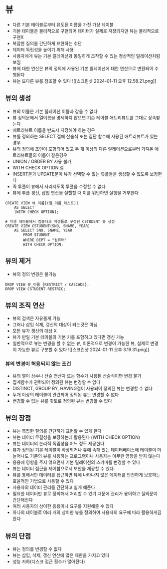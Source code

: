 # 뷰
- 다른 기본 테이블로부터 유도된 이름을 가진 가상 테이블
- 기본 테이블은 물리적으로 구현되어 데이터가 실제로 저장되지만 뷰는 물리적으로 구현X
- 복잡한 질의를 간단하게 표현하는 수단
- 데이터 독립성을 높이기 위해 사용
- 사용자에게 뷰는 기본 릴레이션과 동일하게 조작할 수 있는 정상적인 릴레이션처럼 보임
- 뷰에 대한 연산은 뷰의 정의에 사용된 기본 릴레이션에 대한 연산으로 변환되어 수행된다
- 뷰는 또다른 뷰를 참조할 수 있다
![[스크린샷 2024-01-11 오후 12.58.21.png]]
## 뷰의 생성
- 뷰의 이름은 기본 릴레이션 이름과 같을 수 없다
- 뷰 정의문에서 열이름을 명세하지 않으면 기존 테이블 애트리뷰트를 그대로 상속받는다
- 애트리뷰트 이름을 반드시 지정해야 하는 경우
- 뷰를 정의하는 SELECT 절에 산술식 또는 집단 함수에 사용된 애트리뷰트가 있는 경우
- 뷰의 정의에 조인이 포함되어 있고 두 개 이상의 다른 릴레이션으로부터 가져온 애트리뷰트들의 이름이 같은경우
- UNION / ORDER BY 사용 불가
- WITH CHECK OPTION 절
- INSERT문과 UPDATE문이 뷰가 선택할 수 없는 튜플들을 생성할 수 없도록 보장한다
- 즉 투플이 뷰에서 사리지도록 투플을 수정할 수 없다
- 뷰에 투플 갱신, 삽입 연산을 실핼할 때 이를 위반하면 실행을 거부한다
```mysql
CREATE VIEW 뷰_이름[(열_이름_리스트)]
	AS SELECT
	[WITH CHECK OPTION];
```

```mysql
# 학생 테이블에서 컴퓨터과 학생들로 구성된 CSTUDENT 뷰 생성
CREATE VIEW CSTUDENT(SNO, SNAME, YEAR)
	AS SELECT SNO, SNAME, YEAR
		FROM STUDENT
		WHERE DEPT = "컴퓨터"
		WITH CHECK OPTION;
```
## 뷰의 제거
- 뷰의 정의 변경은 불가능
```mysql
DROP VIEW 뷰_이름 {RESTRICT / CASCADE};
DROP VIEW CSTUDENT RESTRIC;
```
## 뷰의 조직 연산
- 뷰의 검색은 자유롭게 가능
- 그러나 삽입 삭제, 갱신의 대상이 되는것은 아님
- 모든 뷰가 갱신의 대상 X
- 뷰가 만일 기본 테이블의 기본 키를 포함하고 있다면 갱신 가능
- 일반적으로 뷰는 변경을 할 수 없는 뷰, 이론적으로 변경이 가능한 뷰, 실제로 변경이 가능한 뷰로 구분할 수 있다
![[스크린샷 2024-01-11 오후 3.19.31.png]]
### 뷰의 변경이 허용되지 않는 조건
- 뷰의 열이 상수나 산술 연산자 또는 함수가 사용된 산술식이면 변경 불가
- 집계함수가 관련되어 정의된 뷰는 변경할 수 없다
- DISTINCT, GROUP BY, HAVING절이 사용되어 정의된 뷰는 변경할 수 없다
- 두개 이상의 테이블이 관련되어 정의된 뷰는 변경할 수 없다
- 변경할 수 없는 뷰를 깇토로 정의된 뷰는 변경할 수 없다
## 뷰의 장점
- 뷰는 복잡한 질의를 간단하게 표현할 수 있게 한다
- 뷰는 데이터 무결성을 보장하는데 활용된다 (WITH CHECK OPTION)
- 뷰는 데이터의 논리적 독립성을 어느 정도 제공한다
- 뷰가 정의된 기본 테이블이 확장되거나 뷰에 속해 있는 데이터베이스에 테이블이 더 늘어나도 기존의 뷰를 사용하는 프로그램이나 사용자는 아무런 영향을 받지 않는다
- 응용에 영향을 주지 않으면서 기본 릴레이션의 스키마를 변경할 수 있다
- 뷰는 데이터 접근을 제어함으로서 보안을 제공할 수 있다.
- 뷰를 통해서만 데이터를 접근하면 뷰에 나타나지 않은 데이터를 안전하게 보호하는 효율적인 기법으로 사용할 수 있다
- 사용자의 데이터 관리를 간단하고 쉽게 해준다
- 필요한 데이터만 뷰로 정의해서 처리할 수 있기 때문에 관리가 용이하고 질의문이 간단해진다
- 여러 사용자의 상이한 응용이나 요구를 지원해줄 수 있다
- 하나의 테이블로 여러 개의 상이한 뷰를 정의하여 사용자의 요구에 따라 활용하게끔한다
## 뷰의 단점
- 뷰는 정의를 변경할 수 없다
- 뷰는 삽입, 삭제, 갱신 연산에 많은 제한을 가지고 있다
- 성능 저하(디스크 접근 횟수가 많아진다)
